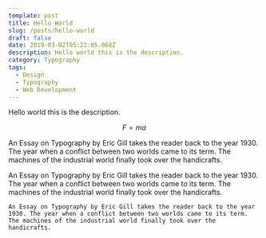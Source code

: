 ```yaml
---
template: post
title: Hello World
slug: /posts/hello-world
draft: false
date: 2019-03-02T05:22:05.068Z
description: Hello world this is the description.
category: Typography
tags:
  - Design
  - Typography
  - Web Development
---
```

Hello world this is the description.

$$F=m a$$

An Essay on Typography by Eric Gill takes the reader back to the year 1930. The year when a conflict between two worlds came to its term. The machines of the industrial world finally took over the handicrafts.

An Essay on Typography by Eric Gill takes the reader back to the year 1930. The year when a conflict between two worlds came to its term. The machines of the industrial world finally took over the handicrafts.

```
An Essay on Typography by Eric Gill takes the reader back to the year 1930. The year when a conflict between two worlds came to its term. The machines of the industrial world finally took over the handicrafts.
```
